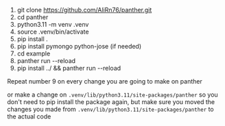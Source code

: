 1. git clone https://github.com/AliRn76/panther.git
2. cd panther
3. python3.11 -m venv .venv
4. source .venv/bin/activate
5. pip install .
6. pip install pymongo python-jose (if needed)
7. cd example
8. panther run --reload
9. pip install ../ && panther run --reload

Repeat number 9 on every change you are going to make on panther 

or make a change on `.venv/lib/python3.11/site-packages/panther` so you don't need to pip install the package again, 
but make sure you moved the changes you made from `.venv/lib/python3.11/site-packages/panther` to the actual code
